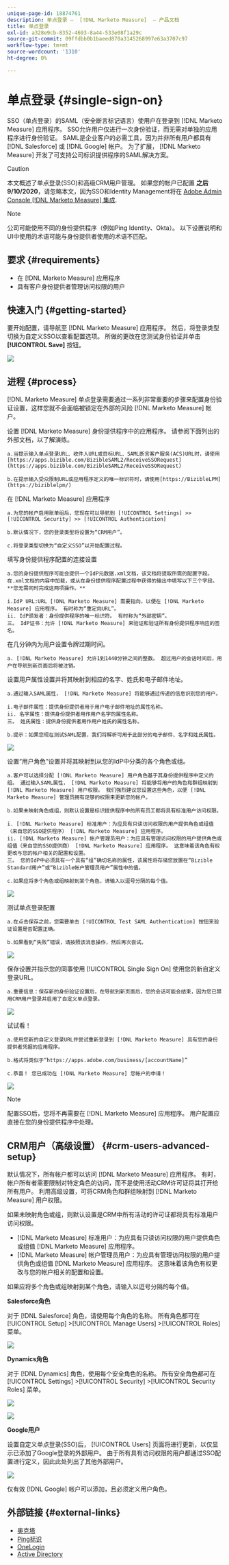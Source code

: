 ```yaml
---
unique-page-id: 18874761
description: 单点登录 —  [!DNL Marketo Measure]  — 产品文档
title: 单点登录
exl-id: a328e9cb-8352-4693-8a44-533e08f1a29c
source-git-commit: 09ffdbb0b1baeed870a3145268997e63a3707c97
workflow-type: tm+mt
source-wordcount: '1310'
ht-degree: 0%

---
```


# 单点登录 {#single-sign-on}

SSO（单点登录）的SAML（安全断言标记语言）使用户在登录到 [!DNL Marketo Measure] 应用程序。 SSO允许用户仅进行一次身份验证，而无需对单独的应用程序进行身份验证。 SAML是企业客户的必需工具，因为并非所有用户都具有 [!DNL Salesforce] 或 [!DNL Google] 帐户。 为了扩展， [!DNL Marketo Measure] 开发了可支持公司标识提供程序的SAML解决方案。

>[!CAUTION]
>
>本文概述了单点登录(SSO)和高级CRM用户管理。 如果您的帐户已配置 **之后9/10/2020**，请忽略本文，因为SSO和Identity Management将在 [Adobe Admin Console [!DNL Marketo Measure] 集成](/help/configuration-and-setup/getting-started-with-marketo-measure/marketo-measure-quick-start.md).

>[!NOTE]
>
>公司可能使用不同的身份提供程序（例如Ping Identity、Okta）。 以下设置说明和UI中使用的术语可能与身份提供者使用的术语不匹配。

## 要求 {#requirements}

* 在 [!DNL Marketo Measure] 应用程序
* 具有客户身份提供者管理访问权限的用户

## 快速入门 {#getting-started}

要开始配置，请导航至 [!DNL Marketo Measure] 应用程序。 然后，将登录类型切换为自定义SSO以查看配置选项。 所做的更改在您测试身份验证并单击 **[!UICONTROL Save]** 按钮。

![](assets/single-sign-on-1.png)

## 进程 {#process}

[!DNL Marketo Measure] 单点登录需要通过一系列非常重要的步骤来配置身份验证设置，这样您就不会面临被锁定在外部的风险 [!DNL Marketo Measure] 帐户。

设置 [!DNL Marketo Measure] 身份提供程序中的应用程序。 请参阅下面列出的外部文档，以了解演练。

    a.当提示输入单点登录URL、收件人URL或目标URL、SAML断言客户服务(ACS)URL时，请使用[https://apps.bizible.com/BizibleSAML2/ReceiveSSORequest](https://apps.bizible.com/BizibleSAML2/ReceiveSSORequest)
    
    b.在提示输入受众限制URL或应用程序定义的唯一标识符时，请使用[https://BizibleLPM](https://biziblelpm/)

在 [!DNL Marketo Measure] 应用程序

    a.为您的帐户启用账单组后，您现在可以导航到 [!UICONTROL Settings] >>[!UICONTROL Security] >> [!UICONTROL Authentication]
    
    b.默认情况下，您的登录类型将设置为“CRM用户”。
    
    c.将登录类型切换为“自定义SSO”以开始配置过程。

填写身份提供程序配置的连接设置

    a.您的身份提供程序可能会提供一个IdP元数据.xml文档，该文档将提取所需的配置字段。 在.xml文档的内容中加载，或从在身份提供程序配置过程中获得的输出中填写以下三个字段。 **您无需同时完成这两项操作。**
    
    i.IdP URL:URL [!DNL Marketo Measure] 需要指向，以便在 [!DNL Marketo Measure] 应用程序。 有时称为“重定向URL”。
    ii. IdP颁发者：身份提供程序的唯一标识符。 有时称为“外部密钥”。
    三。 IdP证书：允许 [!DNL Marketo Measure] 来验证和验证所有身份提供程序响应的签名。

在几分钟内为用户设置令牌过期时间。

    a. [!DNL Marketo Measure] 允许1到1440分钟之间的整数。 超过用户的会话时间后，用户在导航到新页面后将被注销。

设置用户属性设置并将其映射到相应的名字、姓氏和电子邮件地址。

    a.通过输入SAML属性， [!DNL Marketo Measure] 将能够通过传递的信息识别您的用户。
    
    i.电子邮件属性：提供身份提供者用于用户电子邮件地址的属性名称。
    ii. 名字属性：提供身份提供者用作用户名字的属性名称。
    三。 姓氏属性：提供身份提供者用作用户姓氏的属性名称。
    
    b.提示：如果您现在测试SAML配置，我们将解析可用于此部分的电子邮件、名字和姓氏属性。

![](assets/single-sign-on-2.png)

设置“用户角色”设置并将其映射到从您的IdP中分类的各个角色或组。

    a.客户可以选择分配 [!DNL Marketo Measure] 用户角色基于其身份提供程序中定义的组。 通过输入SAML属性， [!DNL Marketo Measure] 将能够将用户的角色和群组映射到 [!DNL Marketo Measure] 用户权限。 我们强烈建议您设置这些角色，以便 [!DNL Marketo Measure] 管理员拥有足够的权限来更新您的帐户。
    
    b.如果未映射角色或组，则默认设置是标识提供程序中的所有员工都将具有标准用户访问权限。
    
    i. [!DNL Marketo Measure] 标准用户：为应具有只读访问权限的用户提供角色或组值（来自您的SSO提供程序） [!DNL Marketo Measure] 应用程序。
    ii. [!DNL Marketo Measure] 帐户管理员用户：为应具有管理访问权限的用户提供角色或组值（来自您的SSO提供商） [!DNL Marketo Measure] 应用程序。 这意味着该角色有权更改与您的帐户相关的配置和设置。
    三。 您的IdP中必须具有一个具有“组”确切名称的属性，该属性将存储您放置在“Bizible Standard用户”或“Bizible帐户管理员用户”属性中的值。
    
    c.如果应将多个角色或组映射到某个角色，请输入以逗号分隔的每个值。

![](assets/single-sign-on-3.png)

测试单点登录配置

    a.在点击保存之前，您需要单击 [!UICONTROL Test SAML Authentication] 按钮来验证设置是否配置正确。
    
    b.如果看到“失败”错误，请按照该消息操作，然后再次尝试。

![](assets/single-sign-on-4.png)

保存设置并指示您的同事使用 [!UICONTROL Single Sign On] 使用您的新自定义登录URL。

    a.重要信息：保存新的身份验证设置后，在导航到新页面后，您的会话可能会结束，因为您已禁用CRM用户登录并启用了自定义单点登录。

![](assets/single-sign-on-5.png)

试试看！

    a.使用您新的自定义登录URL并尝试重新登录到 [!DNL Marketo Measure] 具有您的身份提供者凭据的应用程序。
    
    b.格式将类似于“https://apps.adobe.com/business/[accountName]”
    
    c.恭喜！ 您已成功在 [!DNL Marketo Measure] 您帐户的申请！

![](assets/single-sign-on-6.png)

>[!NOTE]
>
>配置SSO后，您将不再需要在 [!DNL Marketo Measure] 应用程序。 用户配置应直接在您的身份提供程序中处理。

## CRM用户（高级设置） {#crm-users-advanced-setup}

默认情况下，所有帐户都可以访问 [!DNL Marketo Measure] 应用程序。 有时，帐户所有者需要限制对特定角色的访问，而不是使用活动CRM许可证将其打开给所有用户。 利用高级设置，可将CRM角色和群组映射到 [!DNL Marketo Measure] 用户权限。

如果未映射角色或组，则默认设置是CRM中所有活动的许可证都将具有标准用户访问权限。

* [!DNL Marketo Measure] 标准用户：为应具有只读访问权限的用户提供角色或组值 [!DNL Marketo Measure] 应用程序。
* [!DNL Marketo Measure] 帐户管理员用户：为应具有管理访问权限的用户提供角色或组值 [!DNL Marketo Measure] 应用程序。 这意味着该角色有权更改与您的帐户相关的配置和设置。

如果应将多个角色或组映射到某个角色，请输入以逗号分隔的每个值。

**Salesforce角色**

对于 [!DNL Salesforce] 角色，请使用每个角色的名称。 所有角色都可在 [!UICONTROL Setup] >[!UICONTROL Manage Users] >[!UICONTROL Roles] 菜单。

![](assets/6.png)

**Dynamics角色**

对于 [!DNL Dynamics] 角色，使用每个安全角色的名称。 所有安全角色都可在 [!UICONTROL Settings] >[!UICONTROL Security] >[!UICONTROL Security Roles] 菜单。

![](assets/7.png)

![](assets/8.png)

**Google用户**

设置自定义单点登录(SSO)后， [!UICONTROL Users] 页面将进行更新，以仅显示已添加了Google登录的外部用户。 由于所有具有访问权限的用户都通过SSO配置进行定义，因此此处列出了其他外部用户。

![](assets/9.png)

仅有效 [!DNL Google] 帐户可以添加，且必须定义用户角色。

## 外部链接 {#external-links}

* [奥克塔](http://developer.okta.com/standards/SAML/setting_up_a_saml_application_in_okta)
* [Ping标识](http://docs.pingidentity.com/bundle/p1_enterpriseConfigSsoSaml_cas/page/enableAppWithoutURL.html)
* [OneLogin](http://onelogin.service-now.com/support?id=kb_article&amp;sys_id=b2c91143db109700d5505eea4b9619d5)
* [Active Directory](http://docs.microsoft.com/en-us/azure/active-directory/active-directory-saas-custom-apps)

